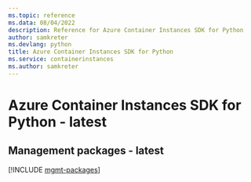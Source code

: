 ```yaml
---
ms.topic: reference
ms.data: 08/04/2022
description: Reference for Azure Container Instances SDK for Python
author: samkreter
ms.devlang: python
title: Azure Container Instances SDK for Python
ms.service: containerinstances
ms.author: samkreter
---
```

# Azure Container Instances SDK for Python - latest

## Management packages - latest
[!INCLUDE [mgmt-packages](container-instances-mgmt-index.md)]